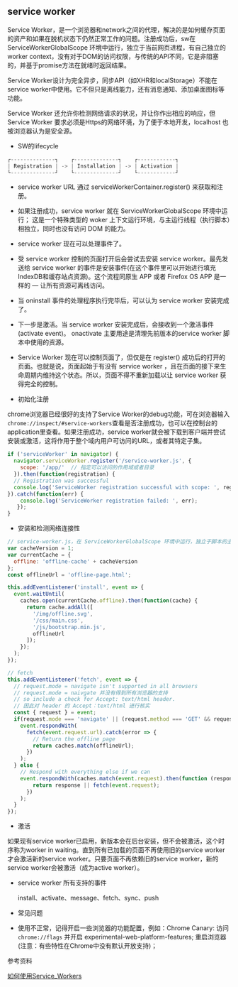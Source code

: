 ## service worker

Service Worker，是一个浏览器和network之间的代理，解决的是如何缓存页面的资产和如果在脱机状态下仍然正常工作的问题。注册成功后，sw在 ServiceWorkerGlobalScope 环境中运行，独立于当前网页进程，有自己独立的 worker context，没有对于DOM的访问权限，与传统的API不同，它是非阻塞的，并基于promise方法在就绪时返回结果。

Service Worker设计为完全异步，同步API（如XHR和localStorage）不能在service worker中使用。它不但只是离线能力，还有消息通知、添加桌面图标等功能。

Service Worker 还允许你检测网络请求的状况，并让你作出相应的响应，但Service Worker 要求必须是Https的网络环境，为了便于本地开发，localhost 也被浏览器认为是安全源。

* SW的lifecycle

```js
┌--------------┐    ┌--------------┐    ┌------------┐
| Registration | -> | Installation | -> | Activation |
└--------------┘    └--------------┘    └------------┘
```

  - service worker URL 通过 serviceWorkerContainer.register() 来获取和注册。

  - 如果注册成功，service worker 就在 ServiceWorkerGlobalScope 环境中运行； 这是一个特殊类型的 woker 上下文运行环境，与主运行线程（执行脚本）相独立，同时也没有访问 DOM 的能力。

  - service worker 现在可以处理事件了。

  - 受 service worker 控制的页面打开后会尝试去安装 service worker。最先发送给 service worker 的事件是安装事件(在这个事件里可以开始进行填充 IndexDB和缓存站点资源)。这个流程同原生 APP 或者 Firefox OS APP 是一样的 — 让所有资源可离线访问。

  - 当 oninstall 事件的处理程序执行完毕后，可以认为 service worker 安装完成了。

  - 下一步是激活。当 service worker 安装完成后，会接收到一个激活事件(activate event)。 onactivate 主要用途是清理先前版本的service worker 脚本中使用的资源。

  - Service Worker 现在可以控制页面了，但仅是在 register()  成功后的打开的页面。也就是说，页面起始于有没有 service worker ，且在页面的接下来生命周期内维持这个状态。所以，页面不得不重新加载以让 service worker 获得完全的控制。

* 初始化注册

chrome浏览器已经很好的支持了Service Worker的debug功能，可在浏览器输入`chrome://inspect/#service-workers`查看是否注册成功，也可以在控制台的application里查看。如果注册成功，service worker就会被下载到客户端并尝试安装或激活，这将作用于整个域内用户可访问的URL，或者其特定子集。

```js
if ('serviceWorker' in navigator) {
  navigator.serviceWorker.register('/service-worker.js', {
    scope: '/app/'  // 指定可以访问的作用域或者目录
  }).then(function(registration) {
  // Registration was successful
  console.log('ServiceWorker registration successful with scope: ', registration.scope);
}).catch(function(err) {
    console.log('ServiceWorker registration failed: ', err);
   });
}
```

* 安装和检测网络连接性

```js
// service-worker.js，在 ServiceWorkerGlobalScope 环境中运行，独立于脚本的主线程
var cacheVersion = 1;
var currentCache = {
  offline: 'offline-cache' + cacheVersion
};
const offlineUrl = 'offline-page.html';

this.addEventListener('install', event => {
  event.waitUntil(
    caches.open(currentCache.offline).then(function(cache) {
      return cache.addAll([
        '/img/offline.svg',
        '/css/main.css',
        '/js/bootstrap.min.js',
        offlineUrl
      ]);
    });
  );
});

// fetch
this.addEventListener('fetch', event => {
  // request.mode = navigate isn't supported in all browsers
  // request.mode = naivgate 并没有得到所有浏览器的支持
  // so include a check for Accept: text/html header.
  // 因此对 header 的 Accept：text/html 进行核实
  const { request } = event;
  if(request.mode === 'navigate' || (request.method === 'GET' && request.headers.get('accept').includes('text/html')) {
    event.respondWith(
      fetch(event.request.url).catch(error => {
        // Return the offline page
        return caches.match(offlineUrl);
      })
    );
  } else {
    // Respond with everything else if we can
    event.respondWith(caches.match(event.request).then(function (response) {
        return response || fetch(event.request);
      })
    );
  }
});
```

* 激活

如果现有service worker已启用，新版本会在后台安装，但不会被激活，这个时序称为worker in waiting。直到所有已加载的页面不再使用旧的service worker才会激活新的service worker。只要页面不再依赖旧的service worker，新的service worker会被激活（成为active worker）。

* service worker 所有支持的事件

  install、activate、message、fetch、sync、push

* 常见问题

- 使用不正常，记得开启一些浏览器的功能配置，例如：Chrome Canary: 访问 `chrome://flags` 并开启 experimental-web-platform-features; 重启浏览器 (注意：有些特性在Chrome中没有默认开放支持)；

参考资料

[如何使用Service_Workers](https://developer.mozilla.org/zh-CN/docs/Web/API/Service_Worker_API/Using_Service_Workers)